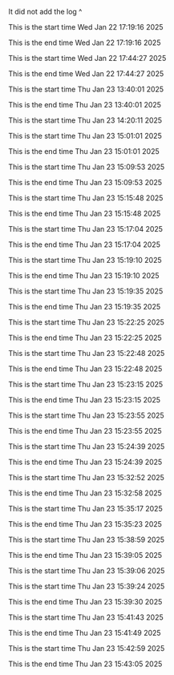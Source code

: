 It did not add the log ^






This is the start time Wed Jan 22 17:19:16 2025

This is the end time Wed Jan 22 17:19:16 2025

This is the start time Wed Jan 22 17:44:27 2025

This is the end time Wed Jan 22 17:44:27 2025

This is the start time Thu Jan 23 13:40:01 2025

This is the end time Thu Jan 23 13:40:01 2025

This is the start time Thu Jan 23 14:20:11 2025

This is the start time Thu Jan 23 15:01:01 2025

This is the end time Thu Jan 23 15:01:01 2025

This is the start time Thu Jan 23 15:09:53 2025

This is the end time Thu Jan 23 15:09:53 2025

This is the start time Thu Jan 23 15:15:48 2025

This is the end time Thu Jan 23 15:15:48 2025

This is the start time Thu Jan 23 15:17:04 2025

This is the end time Thu Jan 23 15:17:04 2025

This is the start time Thu Jan 23 15:19:10 2025

This is the end time Thu Jan 23 15:19:10 2025

This is the start time Thu Jan 23 15:19:35 2025

This is the end time Thu Jan 23 15:19:35 2025

This is the start time Thu Jan 23 15:22:25 2025

This is the end time Thu Jan 23 15:22:25 2025

This is the start time Thu Jan 23 15:22:48 2025

This is the end time Thu Jan 23 15:22:48 2025

This is the start time Thu Jan 23 15:23:15 2025

This is the end time Thu Jan 23 15:23:15 2025

This is the start time Thu Jan 23 15:23:55 2025

This is the end time Thu Jan 23 15:23:55 2025

This is the start time Thu Jan 23 15:24:39 2025

This is the end time Thu Jan 23 15:24:39 2025

This is the start time Thu Jan 23 15:32:52 2025

This is the end time Thu Jan 23 15:32:58 2025

This is the start time Thu Jan 23 15:35:17 2025

This is the end time Thu Jan 23 15:35:23 2025

This is the start time Thu Jan 23 15:38:59 2025

This is the end time Thu Jan 23 15:39:05 2025

This is the start time Thu Jan 23 15:39:06 2025

This is the start time Thu Jan 23 15:39:24 2025

This is the end time Thu Jan 23 15:39:30 2025

This is the start time Thu Jan 23 15:41:43 2025

This is the end time Thu Jan 23 15:41:49 2025

This is the start time Thu Jan 23 15:42:59 2025

This is the end time Thu Jan 23 15:43:05 2025


